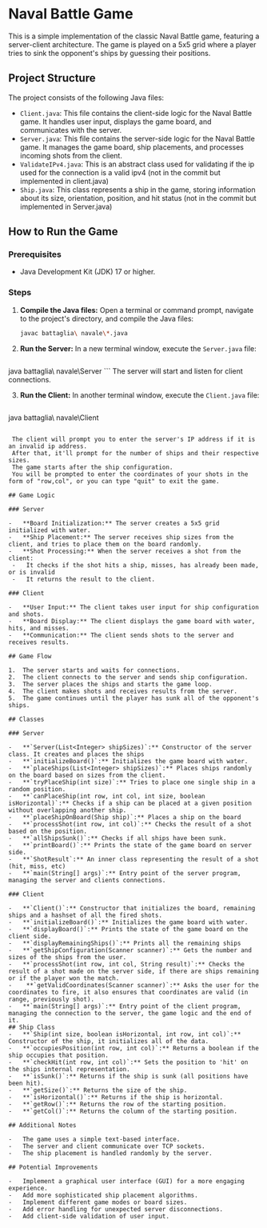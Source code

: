 # Naval Battle Game

This is a simple implementation of the classic Naval Battle game, featuring a server-client architecture. The game is played on a 5x5 grid where a player tries to sink the opponent's ships by guessing their positions.

## Project Structure

The project consists of the following Java files:

- `Client.java`: This file contains the client-side logic for the Naval Battle game. It handles user input, displays the game board, and communicates with the server.
- `Server.java`: This file contains the server-side logic for the Naval Battle game. It manages the game board, ship placements, and processes incoming shots from the client.
- `ValidateIPv4.java`: This is an abstract class used for validating if the ip used for the connection is a valid ipv4 (not in the commit but implemented in client.java)
- `Ship.java`: This class represents a ship in the game, storing information about its size, orientation, position, and hit status (not in the commit but implemented in Server.java)

## How to Run the Game

### Prerequisites

- Java Development Kit (JDK) 17 or higher.

### Steps

1. **Compile the Java files:**
    Open a terminal or command prompt, navigate to the project's directory, and compile the Java files:

   ```bash
   javac battaglia\ navale\*.java
   ```

2.  **Run the Server:**
    In a new terminal window, execute the `Server.java` file:

    ```bash
   java battaglia\ navale\Server
    ```
    The server will start and listen for client connections.

3.  **Run the Client:**
    In another terminal window, execute the `Client.java` file:

    ```bash
   java battaglia\ navale\Client
   ```

    The client will prompt you to enter the server's IP address if it is an invalid ip address.
    After that, it'll prompt for the number of ships and their respective sizes.
    The game starts after the ship configuration.
    You will be prompted to enter the coordinates of your shots in the form of "row,col", or you can type "quit" to exit the game.

## Game Logic

### Server

-   **Board Initialization:** The server creates a 5x5 grid initialized with water.
-   **Ship Placement:** The server receives ship sizes from the client, and tries to place them on the board randomly.
-   **Shot Processing:** When the server receives a shot from the client:
    -   It checks if the shot hits a ship, misses, has already been made, or is invalid
    -   It returns the result to the client.

### Client

-   **User Input:** The client takes user input for ship configuration and shots.
-   **Board Display:** The client displays the game board with water, hits, and misses.
-   **Communication:** The client sends shots to the server and receives results.

## Game Flow

1.  The server starts and waits for connections.
2.  The client connects to the server and sends ship configuration.
3.  The server places the ships and starts the game loop.
4.  The client makes shots and receives results from the server.
5.  The game continues until the player has sunk all of the opponent's ships.

## Classes

### Server

-   **`Server(List<Integer> shipSizes)`:** Constructor of the server class. It creates and places the ships
-   **`initializeBoard()`:** Initializes the game board with water.
-   **`placeShips(List<Integer> shipSizes)`:** Places ships randomly on the board based on sizes from the client.
-   **`tryPlaceShip(int size)`:** Tries to place one single ship in a random position.
-   **`canPlaceShip(int row, int col, int size, boolean isHorizontal)`:** Checks if a ship can be placed at a given position without overlapping another ship.
-   **`placeShipOnBoard(Ship ship)`:** Places a ship on the board
-   **`processShot(int row, int col)`:** Checks the result of a shot based on the position.
-   **`allShipsSunk()`:** Checks if all ships have been sunk.
-   **`printBoard()`:** Prints the state of the game board on server side.
-   **`ShotResult`:** An inner class representing the result of a shot (hit, miss, etc)
-   **`main(String[] args)`:** Entry point of the server program, managing the server and clients connections.

### Client

-   **`Client()`:** Constructor that initializes the board, remaining ships and a hashset of all the fired shots.
-   **`initializeBoard()`:** Initializes the game board with water.
-   **`displayBoard()`:** Prints the state of the game board on the client side.
-   **`displayRemainingShips()`:** Prints all the remaining ships
-   **`getShipConfiguration(Scanner scanner)`:** Gets the number and sizes of the ships from the user.
-   **`processShot(int row, int col, String result)`:** Checks the result of a shot made on the server side, if there are ships remaining or if the player won the match.
-    **`getValidCoordinates(Scanner scanner)`:** Asks the user for the coordinates to fire, it also ensures that coordinates are valid (in range, previously shot).
-   **`main(String[] args)`:** Entry point of the client program, managing the connection to the server, the game logic and the end of it.
## Ship Class
-   **`Ship(int size, boolean isHorizontal, int row, int col)`:** Constructor of the ship, it initializes all of the data.
-   **`occupiesPosition(int row, int col)`:** Returns a boolean if the ship occupies that position.
-   **`checkHit(int row, int col)`:** Sets the position to 'hit' on the ships internal representation.
-   **`isSunk()`:** Returns if the ship is sunk (all positions have been hit).
-   **`getSize()`:** Returns the size of the ship.
-   **`isHorizontal()`:** Returns if the ship is horizontal.
-   **`getRow()`:** Returns the row of the starting position.
-   **`getCol()`:** Returns the column of the starting position.

## Additional Notes

-   The game uses a simple text-based interface.
-   The server and client communicate over TCP sockets.
-   The ship placement is handled randomly by the server.

## Potential Improvements

-   Implement a graphical user interface (GUI) for a more engaging experience.
-   Add more sophisticated ship placement algorithms.
-   Implement different game modes or board sizes.
-   Add error handling for unexpected server disconnections.
-   Add client-side validation of user input.
